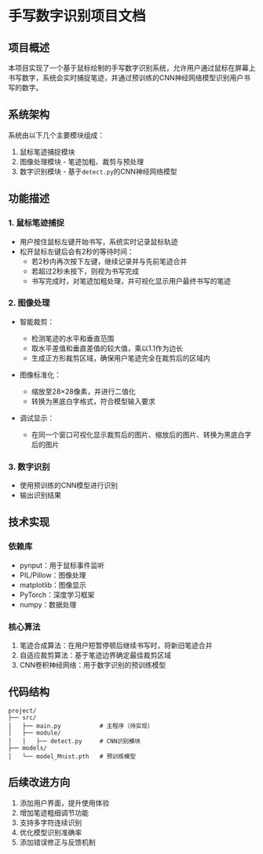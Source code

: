 # 手写数字识别项目文档

## 项目概述

本项目实现了一个基于鼠标绘制的手写数字识别系统，允许用户通过鼠标在屏幕上书写数字，系统会实时捕捉笔迹，并通过预训练的CNN神经网络模型识别用户书写的数字。

## 系统架构

系统由以下几个主要模块组成：

1. 鼠标笔迹捕捉模块
2. 图像处理模块 - 笔迹加粗、裁剪与预处理
3. 数字识别模块 - 基于`detect.py`的CNN神经网络模型

## 功能描述

### 1. 鼠标笔迹捕捉

- 用户按住鼠标左键开始书写，系统实时记录鼠标轨迹
- 松开鼠标左键后会有2秒的等待时间：
  - 若2秒内再次按下左键，继续记录并与先前笔迹合并
  - 若超过2秒未按下，则视为书写完成
  - 书写完成时，对笔迹加粗处理，并可视化显示用户最终书写的笔迹

### 2. 图像处理

- 智能裁剪：
  - 检测笔迹的水平和垂直范围
  - 取水平差值和垂直差值的较大值，乘以1.1作为边长
  - 生成正方形裁剪区域，确保用户笔迹完全在裁剪后的区域内
- 图像标准化：
  - 缩放至28×28像素，并进行二值化
  - 转换为黑底白字格式，符合模型输入要求

- 调试显示：
  - 在同一个窗口可视化显示裁剪后的图片、缩放后的图片、转换为黑底白字后的图片

### 3. 数字识别

- 使用预训练的CNN模型进行识别
- 输出识别结果

## 技术实现

### 依赖库

- pynput：用于鼠标事件监听
- PIL/Pillow：图像处理
- matplotlib：图像显示
- PyTorch：深度学习框架
- numpy：数据处理

### 核心算法

1. 笔迹合成算法：在用户短暂停顿后继续书写时，将新旧笔迹合并
2. 自适应裁剪算法：基于笔迹边界确定最佳裁剪区域
3. CNN卷积神经网络：用于数字识别的预训练模型

## 代码结构

```
project/
├── src/
│   ├── main.py           # 主程序（待实现）
│   ├── module/
│   │   ├── detect.py     # CNN识别模块
├── models/
│   └── model_Mnist.pth   # 预训练模型
```

## 后续改进方向

1. 添加用户界面，提升使用体验
2. 增加笔迹粗细调节功能
3. 支持多字符连续识别
4. 优化模型识别准确率
5. 添加错误修正与反馈机制